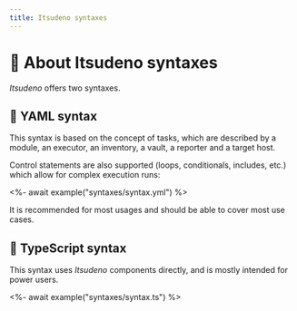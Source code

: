 ```yaml
---
title: Itsudeno syntaxes
---
```


# 🍥 About Itsudeno syntaxes

*Itsudeno* offers two syntaxes.

## 🍙 YAML syntax

This syntax is based on the concept of tasks, which are described by a module, an executor, an inventory, a vault, a reporter and a target host.

Control statements are also supported (loops, conditionals, includes, etc.) which allow for complex execution runs:

<%- await example("syntaxes/syntax.yml") %>

It is recommended for most usages and should be able to cover most use cases.

## 🍘 TypeScript syntax

This syntax uses *Itsudeno* components directly, and is mostly intended for power users.

<%- await example("syntaxes/syntax.ts") %>
